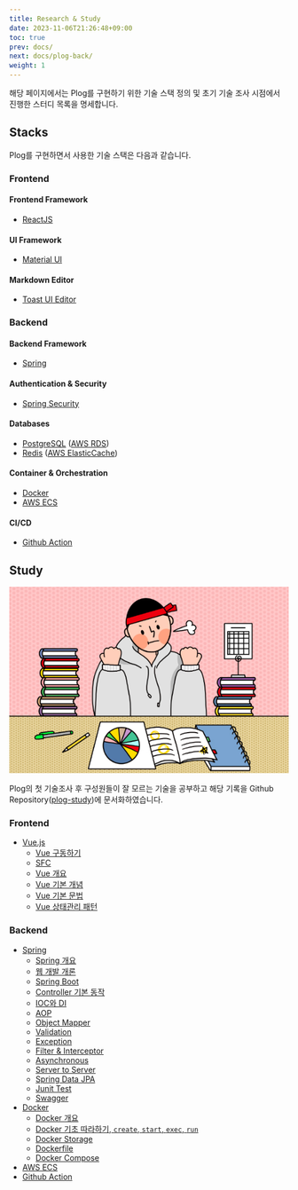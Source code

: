 ```yaml
---
title: Research & Study
date: 2023-11-06T21:26:48+09:00
toc: true
prev: docs/
next: docs/plog-back/
weight: 1
---
```

해당 페이지에서는 Plog를 구현하기 위한 기술 스택 정의 및 초기 기술 조사 시점에서 진행한 스터디 목록을 명세합니다.

## Stacks
Plog를 구현하면서 사용한 기술 스택은 다음과 같습니다.

### Frontend
#### Frontend Framework
- [ReactJS](https://ko.legacy.reactjs.org/)
#### UI Framework
- [Material UI](https://mui.com/)
#### Markdown Editor
- [Toast UI Editor](https://ui.toast.com/)

### Backend
#### Backend Framework
  - [Spring](https://spring.io/)

#### Authentication & Security
  - [Spring Security](https://spring.io/projects/spring-security)

#### Databases
- [PostgreSQL](https://www.postgresql.org/) ([AWS RDS](https://aws.amazon.com/ko/rds/))
- [Redis](https://redis.io/) ([AWS ElasticCache](https://aws.amazon.com/ko/elasticache/))

#### Container & Orchestration
- [Docker](https://www.docker.com/)
- [AWS ECS](https://aws.amazon.com/ko/ecs/)

#### CI/CD
- [Github Action](https://docs.github.com/ko/actions)


## Study
![image](./asset/images/_index-1699279733409.png)

Plog의 첫 기술조사 후 구성원들이 잘 모르는 기술을 공부하고 해당 기록을 Github Repository([plog-study](https://github.com/project-555/plog-study))에 문서화하였습니다.

### Frontend
- [Vue.js](https://github.com/project-555/plog-study/tree/main/vue.js)
  - [Vue 구동하기](https://github.com/project-555/plog-study/blob/main/vue.js/01.start-with-vue.md)
  - [SFC](https://github.com/project-555/plog-study/blob/main/vue.js/02.SFC.md)
  - [Vue 개요](https://github.com/project-555/plog-study/blob/main/vue.js/03.what-is-vue.md)
  - [Vue 기본 개념](https://github.com/project-555/plog-study/blob/main/vue.js/04.vue-overview.md)
  - [Vue 기본 문법](https://github.com/project-555/plog-study/blob/main/vue.js/05.vue-syntax.md)
  - [Vue 상태관리 패턴](https://github.com/project-555/plog-study/blob/main/vue.js/06.state-management-pattern.md)

### Backend
- [Spring](https://github.com/project-555/plog-study/tree/main/spring)
  - [Spring 개요](https://github.com/project-555/plog-study/blob/main/spring/01.what-is-spring.md)
  - [웹 개발 개론](https://github.com/project-555/plog-study/blob/main/spring/02.web.md)
  - [Spring Boot](https://github.com/project-555/plog-study/blob/main/spring/03.spring-boot.md)
  - [Controller 기본 동작](https://github.com/project-555/plog-study/blob/main/spring/04.server.md)
  - [IOC와 DI](https://github.com/project-555/plog-study/blob/main/spring/05.ioc-and-di.md)
  - [AOP](https://github.com/project-555/plog-study/blob/main/spring/06.aop.md)
  - [Object Mapper](https://github.com/project-555/plog-study/blob/main/spring/07.object-mapper.md)
  - [Validation](https://github.com/project-555/plog-study/blob/main/spring/08.validation.md)
  - [Exception](https://github.com/project-555/plog-study/blob/main/spring/09.exception.md)
  - [Filter & Interceptor](https://github.com/project-555/plog-study/blob/main/spring/10.filter-interceptor.md)
  - [Asynchronous](https://github.com/project-555/plog-study/blob/main/spring/11.asynchronous.md)
  - [Server to Server](https://github.com/project-555/plog-study/blob/main/spring/12.server-to-server.md)
  - [Spring Data JPA](https://github.com/project-555/plog-study/blob/main/spring/jpa.md)
  - [Junit Test](https://github.com/project-555/plog-study/blob/main/spring/junit.md)
  - [Swagger](https://github.com/project-555/plog-study/blob/main/spring/swagger.md)
- [Docker](https://github.com/project-555/plog-study/tree/main/docker)
  - [Docker 개요](https://github.com/project-555/plog-study/blob/main/docker/01.what-is-docker.md)
  - [Docker 기초 따라하기, `create`, `start`, `exec`, `run`](https://github.com/project-555/plog-study/blob/main/docker/02.getting-start-docker.md)
  - [Docker Storage](https://github.com/project-555/plog-study/blob/main/docker/03.docker-storage.md)
  - [Dockerfile](https://github.com/project-555/plog-study/blob/main/docker/04.dockerfile.md)
  - [Docker Compose](https://github.com/project-555/plog-study/blob/main/docker/05.docker-compose.md)
- [AWS ECS](https://github.com/project-555/plog-study/blob/main/aws/ecs.md)
- [Github Action](https://github.com/project-555/plog-study/blob/main/aws/github-action.md)